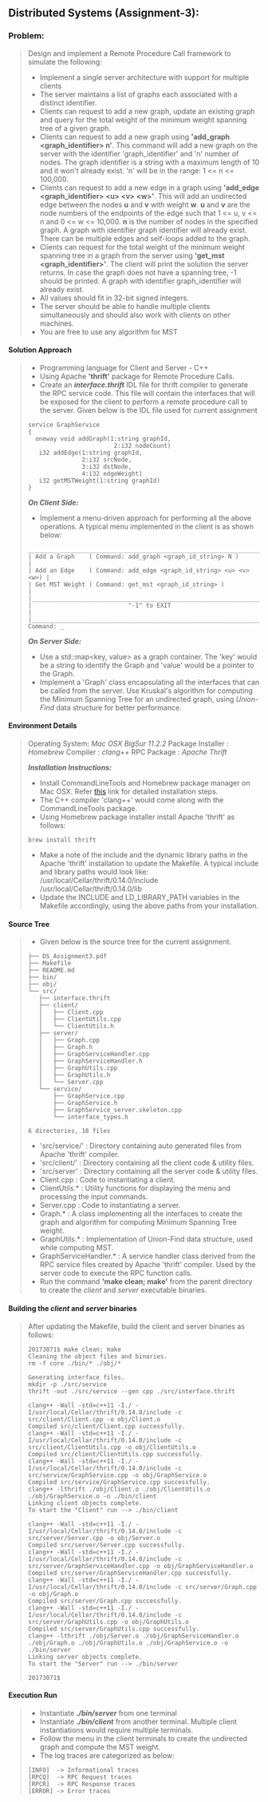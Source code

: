 
## Distributed Systems (Assignment-3):

### Problem:
> Design and implement a Remote Procedure Call framework to simulate the following:
>- Implement a single server architecture with support for multiple clients
>- The server maintains a list of graphs each associated with a distinct identifier.
>- Clients can request to add a new graph, update an existing graph and query for the total weight of the minimum weight spanning tree of a given graph.
>- Clients can request to add a new graph using **'add_graph \<graph_identifier\> n'**. This command will add a new graph on the server with the identifier 'graph_identifier' and 'n' number of nodes. The graph identifier is a string with a maximum length of 10 and it won't already exist. 'n' will be in the range: 1 <= n <= 100,000.
>- Clients can request to add a new edge in a graph using **'add_edge \<graph_identifier\> \<u\> \<v\> \<w\>'**. This will add an undirected edge between the nodes **u** and **v** with weight **w**. **u** and **v** are the node numbers of the endpoints of the edge such that 1 <= u, v <= n and 0 <= w <= 10,000. **n** is the number of nodes in the specified graph. A graph with identifier graph identifier will already exist. There can be multiple edges and self-loops added to the graph.
>- Clients can request for the total weight of the minimum weight spanning tree in a graph from the
server using **'get_mst \<graph_identifier\>'**. The client will print the solution the server returns. In case the graph does not have a spanning tree, -1 should be printed. A graph with identifier graph_identifier will already exist.
>- All values should fit in 32-bit signed integers.
>- The server should be able to handle multiple clients simultaneously and should also work with clients on other machines.
>- You are free to use any algorithm for MST

#### Solution Approach
>- Programming language for Client and Server - C++
>- Using Apache **'thrift'** package for Remote Procedure Calls.
>- Create an _**interface.thrift**_ IDL file for thrift compiler to generate the RPC service code. This file will contain the interfaces that will be exposed for the client to perform a remote procedure call to the server. Given below is the IDL file used for current assignment
>```
>service GraphService
>{
>   oneway void addGraph(1:string graphId,
>                         2:i32 nodeCount)
>    i32 addEdge(1:string graphId,
>                2:i32 srcNode,
>                3:i32 dstNode,
>                4:i32 edgeWeight)
>    i32 getMSTWeight(1:string graphId)
>}
>```
>_**On Client Side:**_
>- Implement a menu-driven approach for performing all the above operations. A typical menu implemented in the client is as shown below:
>```
> ___________________________________________________________________
>| Add a Graph    ( Command: add_graph <graph_id_string> N )         |
>| Add an Edge    ( Command: add_edge <graph_id_string> <u> <v> <w>) |
>| Get MST Weight ( Command: get_mst <graph_id_string> )             |
>|___________________________________________________________________|
>|                           "-1" to EXIT                            |
>|___________________________________________________________________|
>Command: _
>```
> _**On Server Side:**_
>- Use a std::map<key, value> as a graph container. The 'key' would be a string to identify the Graph and 'value' would be a pointer to the Graph.
>- Implement a 'Graph' class encapsulating all the interfaces that can be called from the server. Use Kruskal's algorithm for computing the Minimum Spanning Tree for an undirected graph, using _Union-Find_ data structure for better performance.

#### Environment Details
> Operating System:  _Mac OSX BigSur 11.2.2_
> Package Installer : _Homebrew_
> Compiler : _clang++_
> RPC Package : _Apache Thrift_
>
> **_Installation Instructions:_**
>- Install CommandLineTools and Homebrew package manager on Mac OSX. Refer [this](https://www.datacamp.com/community/tutorials/homebrew-install-use) link for detailed installation steps.
>- The C++ compiler 'clang++' would come along with the CommandLineTools package.
>- Using Homebrew package installer install Apache 'thrift' as follows:
>```
> brew install thrift
>```
>- Make a note of the include and the dynamic library paths in the Apache 'thrift' installation to update the Makefile. A typical include and library paths would look like:  
/usr/local/Cellar/thrift/0.14.0/include  
/usr/local/Cellar/thrift/0.14.0/lib  
>- Update the INCLUDE and LD_LIBRARY_PATH variables in the Makefile accordingly, using the above paths from your installation.

#### Source Tree
>- Given below is the source tree for the current assignment.
>```
>├── DS_Assignment3.pdf
>├── Makefile
>├── README.md
>├── bin/
>├── obj/
>└── src/
>    ├── interface.thrift
>    ├── client/
>    │   ├── Client.cpp
>    │   ├── ClientUtils.cpp
>    │   └── ClientUtils.h
>    ├── server/
>    │   ├── Graph.cpp
>    │   ├── Graph.h
>    │   ├── GraphServiceHandler.cpp
>    │   ├── GraphServiceHandler.h
>    │   ├── GraphUtils.cpp
>    │   ├── GraphUtils.h
>    │   └── Server.cpp
>    └── service/
>        ├── GraphService.cpp
>        ├── GraphService.h
>        ├── GraphService_server.skeleton.cpp
>        └── interface_types.h
>
>6 directories, 18 files
>```
>- 'src/service/' : Directory containing auto generated files from Apache 'thrift' compiler.
>- 'src/client/' : Directory containing all the client code & utility files.
>- 'src/server' : Directory containing all the server code & utility files.
>- Client.cpp : Code to instantiating a client.
>- ClientUtils.* : Utility functions for displaying the menu and processing the input commands.
>- Server.cpp : Code to instantiating a server.
>- Graph.* : A class implementing all the interfaces to create the graph and algorithm for computing Minimum Spanning Tree weight.
>- GraphUtils.* : Implementation of Union-Find data structure, used while computing MST.
>- GraphServiceHandler.* : A service handler class derived from the RPC service files created by Apache 'thrift' compiler. Used by the server code to execute the RPC function calls.
>- Run the command **'make clean; make'** from the parent directory to create the _client_ and _server_ executable binaries.


#### Building the _client_ and _server_ binaries
> After updating the Makefile, build the client and server binaries as follows:
>```
>20173071$ make clean; make
>Cleaning the object files and binaries.
>rm -f core ./bin/* ./obj/*
>
>Generating interface files.
>mkdir -p ./src/service
>thrift -out ./src/service --gen cpp ./src/interface.thrift
>
>clang++ -Wall -std=c++11 -I./ -I/usr/local/Cellar/thrift/0.14.0/include -c src/client/Client.cpp -o obj/Client.o
>Compiled src/client/Client.cpp successfully.
>clang++ -Wall -std=c++11 -I./ -I/usr/local/Cellar/thrift/0.14.0/include -c src/client/ClientUtils.cpp -o obj/ClientUtils.o
>Compiled src/client/ClientUtils.cpp successfully.
>clang++ -Wall -std=c++11 -I./ -I/usr/local/Cellar/thrift/0.14.0/include -c src/service/GraphService.cpp -o obj/GraphService.o
>Compiled src/service/GraphService.cpp successfully.
>clang++ -lthrift ./obj/Client.o ./obj/ClientUtils.o ./obj/GraphService.o -o ./bin/client
>Linking client objects complete.
>To start the "Client" run --> ./bin/client
>
>clang++ -Wall -std=c++11 -I./ -I/usr/local/Cellar/thrift/0.14.0/include -c src/server/Server.cpp -o obj/Server.o
>Compiled src/server/Server.cpp successfully.
>clang++ -Wall -std=c++11 -I./ -I/usr/local/Cellar/thrift/0.14.0/include -c src/server/GraphServiceHandler.cpp -o obj/GraphServiceHandler.o
>Compiled src/server/GraphServiceHandler.cpp successfully.
>clang++ -Wall -std=c++11 -I./ -I/usr/local/Cellar/thrift/0.14.0/include -c src/server/Graph.cpp -o obj/Graph.o
>Compiled src/server/Graph.cpp successfully.
>clang++ -Wall -std=c++11 -I./ -I/usr/local/Cellar/thrift/0.14.0/include -c src/server/GraphUtils.cpp -o obj/GraphUtils.o
>Compiled src/server/GraphUtils.cpp successfully.
>clang++ -lthrift ./obj/Server.o ./obj/GraphServiceHandler.o ./obj/Graph.o ./obj/GraphUtils.o ./obj/GraphService.o -o ./bin/server
>Linking server objects complete.
>To start the "Server" run --> ./bin/server
>
>20173071$
> ```


#### Execution Run
>- Instantiate **_./bin/server_** from one terminal
>- Instantiate **_./bin/client_** from another terminal. Multiple client instantiations would require multiple terminals.
>- Follow the menu in the client terminals to create the undirected graph and compute the MST weight.
>- The log traces are categorized as below:
>```
>[INFO]  -> Informational traces
>[RPCQ]  -> RPC Request traces
>[RPCR]  -> RPC Response traces
>[ERROR] -> Error traces
>```
